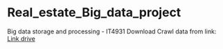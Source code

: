 # Real_estate_Big_data_project
Big data storage and processing - IT4931
Download Crawl data from link: [Link drive](https://drive.google.com/drive/folders/1mvCPpMzgHnpSbSohWMoN4e7rieHQlmYC?usp=sharing)
